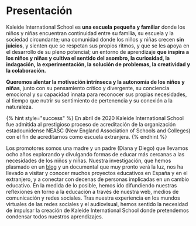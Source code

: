 # Presentación

Kaleide International School es **una escuela** **pequeña y familiar** donde los niños y niñas encuentran continuidad entre su familia, su escuela y la sociedad circundante; una comunidad donde los niños y niñas crecen **sin juicios**, y sienten que se respetan sus propios ritmos, y que se les apoya en el desarrollo de su pleno potencial; un entorno de aprendizaje **que inspira a los niños y niñas y cultiva el sentido del asombro, la curiosidad, la indagación, la experimentación, la solución de problemas, la creatividad y la colaboración.**&#x20;

**Queremos alentar la motivación intrínseca y la autonomía de los niños y niñas**, junto con su pensamiento crítico y divergente, su conciencia emocional y su capacidad innata para reconocer sus propias necesidades, al tiempo que nutrir su sentimiento de pertenencia y su conexión a la naturaleza.&#x20;

{% hint style="success" %}
En abril de 2020 Kaleide International School fue admitida al prestigioso proceso de acreditación de la organización estadounidense NEASC (New England Association of Schools and Colleges) con el fin de acreditarnos como escuela extranjera.
{% endhint %}

Los promotores somos una madre y un padre (Diana y Diego) que llevamos ocho años explorando y divulgando formas de educar más cercanas a las necesidades de los niños y niñas. Nuestra investigación, que hemos plasmado en un [blog](http://www.estonoesunaescuela.org) y un documental que muy pronto verá la luz, nos ha llevado a visitar y conocer muchos proyectos educativos en España y en el extranjero, y a conectar con decenas de personas implicadas en un cambio educativo. En la medida de lo posible, hemos ido difundiendo nuestras reflexiones en torno a la educación a través de nuestra web, medios de comunicación y redes sociales. Tras nuestra experiencia en los mundos virtuales de las redes sociales y el audiovisual, hemos sentido la necesidad de impulsar la creación de Kaleide International School donde pretendemos condensar todos nuestros aprendizajes.

